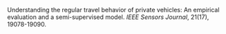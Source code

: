 Understanding the regular travel behavior of private vehicles: An empirical evaluation and a semi-supervised model. *IEEE Sensors Journal*, 21(17), 19078-19090.
